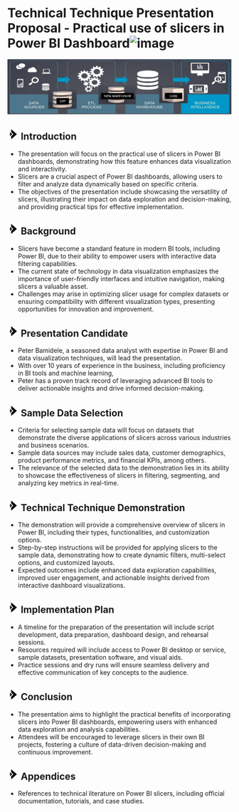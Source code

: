 # Technical Technique Presentation Proposal - Practical use of slicers in Power BI Dashboard![image](https://github.com/Bampet2003/BampetCapstone/assets/149170408/f1f9bab0-0086-4f1e-8a86-eaa5c984117f)


<img src = https://github.com/Bampet2003/BampetCapstone/blob/main/bi_tech_report1.jpg>

## <img src="https://github.com/Bampet2003/BampetCapstone/blob/main/bullet_arrow.png?raw=True" alt="Sized Rocket" width="25px" height="25px"> Introduction 
-	The presentation will focus on the practical use of slicers in Power BI dashboards, demonstrating how this feature enhances data visualization and interactivity.
-	Slicers are a crucial aspect of Power BI dashboards, allowing users to filter and analyze data dynamically based on specific criteria.
-	The objectives of the presentation include showcasing the versatility of slicers, illustrating their impact on data exploration and decision-making, and providing practical tips for effective implementation.


## <img src="https://github.com/Bampet2003/BampetCapstone/blob/main/bullet_arrow.png?raw=True" alt="Sized Rocket" width="25px" height="25px"> Background
-	Slicers have become a standard feature in modern BI tools, including Power BI, due to their ability to empower users with interactive data filtering capabilities.
-	The current state of technology in data visualization emphasizes the importance of user-friendly interfaces and intuitive navigation, making slicers a valuable asset.
-	Challenges may arise in optimizing slicer usage for complex datasets or ensuring compatibility with different visualization types, presenting opportunities for innovation and improvement.


## <img src="https://github.com/Bampet2003/BampetCapstone/blob/main/bullet_arrow.png?raw=True" alt="Sized Rocket" width="25px" height="25px"> Presentation Candidate
- Peter Bamidele, a seasoned data analyst with expertise in Power BI and data visualization techniques, will lead the presentation.
- With over 10 years of experience in the business, including proficiency in BI tools and machine learning,
- Peter has a proven track record of leveraging advanced BI tools to deliver actionable insights and drive informed decision-making.

## <img src="https://github.com/Bampet2003/BampetCapstone/blob/main/bullet_arrow.png?raw=True" alt="Sized Rocket" width="25px" height="25px"> Sample Data Selection
- Criteria for selecting sample data will focus on datasets that demonstrate the diverse applications of slicers across various industries and business scenarios.
- Sample data sources may include sales data, customer demographics, product performance metrics, and financial KPIs, among others.
- The relevance of the selected data to the demonstration lies in its ability to showcase the effectiveness of slicers in filtering, segmenting, and analyzing key metrics in real-time.


## <img src="https://github.com/Bampet2003/BampetCapstone/blob/main/bullet_arrow.png?raw=True" alt="Sized Rocket" width="25px" height="25px"> Technical Technique Demonstration
-	The demonstration will provide a comprehensive overview of slicers in Power BI, including their types, functionalities, and customization options.
-	Step-by-step instructions will be provided for applying slicers to the sample data, demonstrating how to create dynamic filters, multi-select options, and customized layouts.
-	Expected outcomes include enhanced data exploration capabilities, improved user engagement, and actionable insights derived from interactive dashboard visualizations.


## <img src="https://github.com/Bampet2003/BampetCapstone/blob/main/bullet_arrow.png?raw=True" alt="Sized Rocket" width="25px" height="25px"> Implementation Plan
- A timeline for the preparation of the presentation will include script development, data preparation, dashboard design, and rehearsal sessions.
- Resources required will include access to Power BI desktop or service, sample datasets, presentation software, and visual aids.
- Practice sessions and dry runs will ensure seamless delivery and effective communication of key concepts to the audience.


## <img src="https://github.com/Bampet2003/BampetCapstone/blob/main/bullet_arrow.png?raw=True" alt="Sized Rocket" width="25px" height="25px"> Conclusion
- The presentation aims to highlight the practical benefits of incorporating slicers into Power BI dashboards, empowering users with enhanced data exploration and analysis capabilities.
- Attendees will be encouraged to leverage slicers in their own BI projects, fostering a culture of data-driven decision-making and continuous improvement.


## <img src="https://github.com/Bampet2003/BampetCapstone/blob/main/bullet_arrow.png?raw=True" alt="Sized Rocket" width="25px" height="25px"> Appendices
- References to technical literature on Power BI slicers, including official documentation, tutorials, and case studies.
